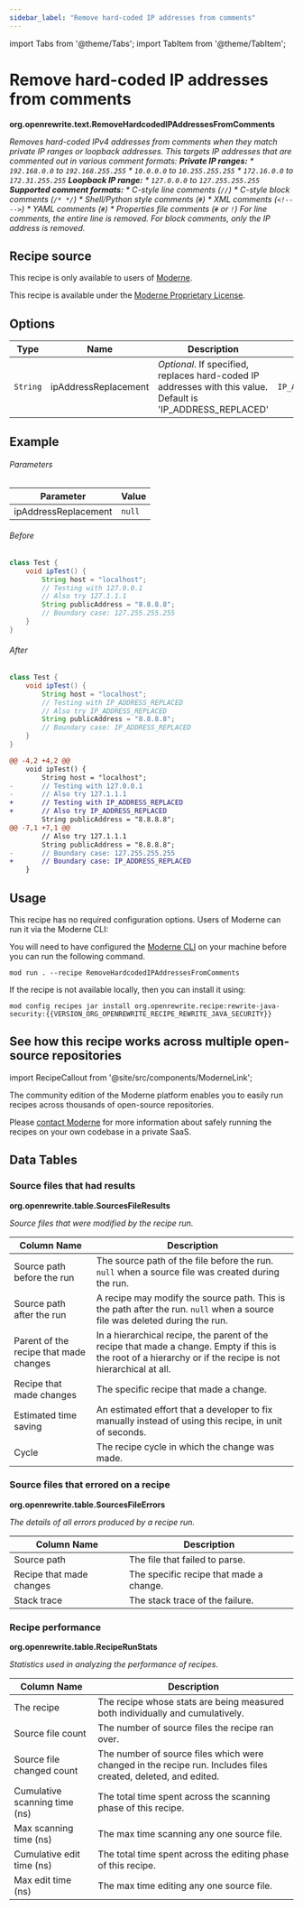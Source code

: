 ```yaml
---
sidebar_label: "Remove hard-coded IP addresses from comments"
---
```


import Tabs from '@theme/Tabs';
import TabItem from '@theme/TabItem';

# Remove hard-coded IP addresses from comments

**org.openrewrite.text.RemoveHardcodedIPAddressesFromComments**

_Removes hard-coded IPv4 addresses from comments when they match private IP ranges or loopback addresses. This targets IP addresses that are commented out in various comment formats:  **Private IP ranges:**  * `192.168.0.0` to `192.168.255.255`  * `10.0.0.0` to `10.255.255.255`  * `172.16.0.0` to `172.31.255.255`  **Loopback IP range:**  * `127.0.0.0` to `127.255.255.255`  **Supported comment formats:**  * C-style line comments (`//`)  * C-style block comments (`/* */`)  * Shell/Python style comments (`#`)  * XML comments (`<!-- -->`)  * YAML comments (`#`)  * Properties file comments (`#` or `!`)  For line comments, the entire line is removed. For block comments, only the IP address is removed._

## Recipe source

This recipe is only available to users of [Moderne](https://docs.moderne.io/).


This recipe is available under the [Moderne Proprietary License](https://docs.moderne.io/licensing/overview).

## Options

| Type | Name | Description | Example |
| -- | -- | -- | -- |
| `String` | ipAddressReplacement | *Optional*. If specified, replaces hard-coded IP addresses with this value. Default is 'IP_ADDRESS_REPLACED' | `IP_ADDRESS_REPLACED` |

## Example

###### Parameters
| Parameter | Value |
| -- | -- |
|ipAddressReplacement|`null`|


<Tabs groupId="beforeAfter">
<TabItem value="java" label="java">


###### Before
```java
class Test {
    void ipTest() {
        String host = "localhost";
        // Testing with 127.0.0.1
        // Also try 127.1.1.1
        String publicAddress = "8.8.8.8";
        // Boundary case: 127.255.255.255
    }
}
```

###### After
```java
class Test {
    void ipTest() {
        String host = "localhost";
        // Testing with IP_ADDRESS_REPLACED
        // Also try IP_ADDRESS_REPLACED
        String publicAddress = "8.8.8.8";
        // Boundary case: IP_ADDRESS_REPLACED
    }
}
```

</TabItem>
<TabItem value="diff" label="Diff" >

```diff
@@ -4,2 +4,2 @@
    void ipTest() {
        String host = "localhost";
-       // Testing with 127.0.0.1
-       // Also try 127.1.1.1
+       // Testing with IP_ADDRESS_REPLACED
+       // Also try IP_ADDRESS_REPLACED
        String publicAddress = "8.8.8.8";
@@ -7,1 +7,1 @@
        // Also try 127.1.1.1
        String publicAddress = "8.8.8.8";
-       // Boundary case: 127.255.255.255
+       // Boundary case: IP_ADDRESS_REPLACED
    }
```
</TabItem>
</Tabs>


## Usage

This recipe has no required configuration options. Users of Moderne can run it via the Moderne CLI:
<Tabs groupId="projectType">


<TabItem value="moderne-cli" label="Moderne CLI">

You will need to have configured the [Moderne CLI](https://docs.moderne.io/user-documentation/moderne-cli/getting-started/cli-intro) on your machine before you can run the following command.

```shell title="shell"
mod run . --recipe RemoveHardcodedIPAddressesFromComments
```

If the recipe is not available locally, then you can install it using:
```shell
mod config recipes jar install org.openrewrite.recipe:rewrite-java-security:{{VERSION_ORG_OPENREWRITE_RECIPE_REWRITE_JAVA_SECURITY}}
```
</TabItem>
</Tabs>

## See how this recipe works across multiple open-source repositories

import RecipeCallout from '@site/src/components/ModerneLink';

<RecipeCallout link="https://app.moderne.io/recipes/org.openrewrite.text.RemoveHardcodedIPAddressesFromComments" />

The community edition of the Moderne platform enables you to easily run recipes across thousands of open-source repositories.

Please [contact Moderne](https://moderne.io/product) for more information about safely running the recipes on your own codebase in a private SaaS.
## Data Tables

<Tabs groupId="data-tables">
<TabItem value="org.openrewrite.table.SourcesFileResults" label="SourcesFileResults">

### Source files that had results
**org.openrewrite.table.SourcesFileResults**

_Source files that were modified by the recipe run._

| Column Name | Description |
| ----------- | ----------- |
| Source path before the run | The source path of the file before the run. `null` when a source file was created during the run. |
| Source path after the run | A recipe may modify the source path. This is the path after the run. `null` when a source file was deleted during the run. |
| Parent of the recipe that made changes | In a hierarchical recipe, the parent of the recipe that made a change. Empty if this is the root of a hierarchy or if the recipe is not hierarchical at all. |
| Recipe that made changes | The specific recipe that made a change. |
| Estimated time saving | An estimated effort that a developer to fix manually instead of using this recipe, in unit of seconds. |
| Cycle | The recipe cycle in which the change was made. |

</TabItem>

<TabItem value="org.openrewrite.table.SourcesFileErrors" label="SourcesFileErrors">

### Source files that errored on a recipe
**org.openrewrite.table.SourcesFileErrors**

_The details of all errors produced by a recipe run._

| Column Name | Description |
| ----------- | ----------- |
| Source path | The file that failed to parse. |
| Recipe that made changes | The specific recipe that made a change. |
| Stack trace | The stack trace of the failure. |

</TabItem>

<TabItem value="org.openrewrite.table.RecipeRunStats" label="RecipeRunStats">

### Recipe performance
**org.openrewrite.table.RecipeRunStats**

_Statistics used in analyzing the performance of recipes._

| Column Name | Description |
| ----------- | ----------- |
| The recipe | The recipe whose stats are being measured both individually and cumulatively. |
| Source file count | The number of source files the recipe ran over. |
| Source file changed count | The number of source files which were changed in the recipe run. Includes files created, deleted, and edited. |
| Cumulative scanning time (ns) | The total time spent across the scanning phase of this recipe. |
| Max scanning time (ns) | The max time scanning any one source file. |
| Cumulative edit time (ns) | The total time spent across the editing phase of this recipe. |
| Max edit time (ns) | The max time editing any one source file. |

</TabItem>

</Tabs>
